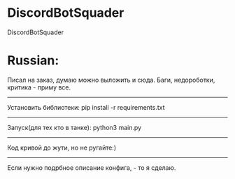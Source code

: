 # DiscordBotSquader
DiscordBotSquader

# Russian:
Писал на заказ, думаю можно выложить и сюда. Баги, недороботки, критика - приму все.
***
Установить библиотеки: pip install -r requirements.txt
***
Запуск(для тех кто в танке): python3 main.py
***
Код кривой до жути, но не ругайте:)
***
Если нужно подрбное описание конфига, - то я сделаю.
